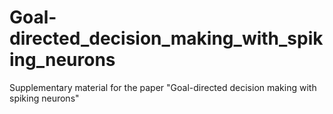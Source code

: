 # Goal-directed_decision_making_with_spiking_neurons
Supplementary material for the paper "Goal-directed decision making with spiking neurons"
